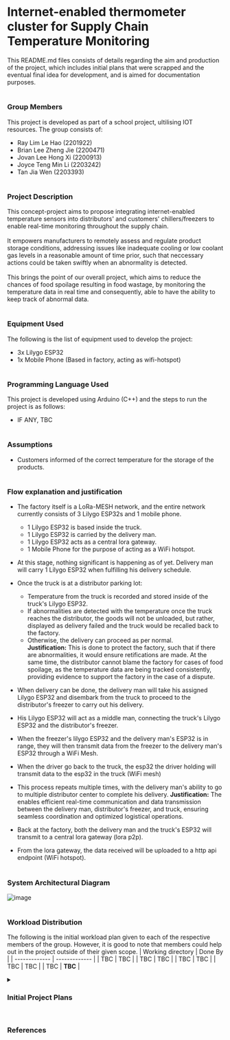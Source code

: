 # Internet-enabled thermometer cluster for Supply Chain Temperature Monitoring
This README.md files consists of details regarding the aim and production of the project, which includes initial plans that were scrapped and the eventual final idea for development, and is aimed for documentation purposes.

# <h3>Group Members</h3>
This project is developed as part of a school project, ultilising IOT resources. The group consists of:
- Ray Lim Le Hao (2201922)
- Brian Lee Zheng Jie (2200471)
- Jovan Lee Hong Xi (2200913)
- Joyce Teng Min Li (2203242)
- Tan Jia Wen (2203393) 

# <h3>Project Description</h3>
This concept-project aims to propose integrating internet-enabled temperature sensors into distributors' and customers' chillers/freezers to enable real-time monitoring throughout the supply chain.<br><br>
It empowers manufacturers to remotely assess and regulate product storage conditions, addressing issues like inadequate cooling or low coolant gas levels in a reasonable amount of time prior, such that neccessary actions could be taken swiftly when an abnormality is detected.<br><br>
This brings the point of our overall project, which aims to reduce the chances of food spoilage resulting in food wastage, by monitoring the temperature data in real time and consequently, able to have the ability to keep track of abnormal data.

# <h3>Equipment Used</h3>
The following is the list of equipment used to develop the project:
- 3x Lilygo ESP32
- 1x Mobile Phone (Based in factory, acting as wifi-hotspot)

# <h3>Programming Language Used</h3>
This project is developed using Arduino (C++) and the steps to run the project is as follows:
- IF ANY, TBC

# <h3>Assumptions</h3>
- Customers informed of the correct temperature for the storage of the products.

# <h3>Flow explanation and justification</h3>
   - The factory itself is a LoRa-MESH network, and the entire network currently consists of 3 Lilygo ESP32s and 1 mobile phone.
       - 1 Lilygo ESP32 is based inside the truck.
       - 1 Lilygo ESP32 is carried by the delivery man.
       - 1 Lilygo ESP32 acts as a central lora gateway.
       - 1 Mobile Phone for the purpose of acting as a WiFi hotspot.
   -  At this stage, nothing significant is happening as of yet. Delivery man will carry 1 Lilygo ESP32 when fulfilling his delivery schedule.
   - Once the truck is at a distributor parking lot:
     - Temperature from the truck is recorded and stored inside of the truck's Lilygo ESP32.
     - If abnormalities are detected with the temperature once the truck reaches the distributor, the goods will not be unloaded, but rather, displayed as delivery failed and the truck would be recalled back to the factory.
     - Otherwise, the delivery can proceed as per normal. <br>
       <b>Justification:</b> This is done to protect the factory, such that if there are abnormalities, it would ensure retifications are made. At the same time, the distributor cannot blame the factory for cases of food spoilage, as the temperature data are being tracked consistently, providing evidence to support the factory in the case of a dispute.

   - When delivery can be done, the delivery man will take his assigned Lilygo ESP32 and disembark from the truck to proceed to the distributor's freezer to carry out his delivery.
   - His Lilygo ESP32 will act as a middle man, connecting the truck's Lilygo ESP32 and the distributor's freezer.<br>
   - When the freezer's lilygo ESP32 and the delivery man's ESP32 is in range, they will then transmit data from the freezer to the delivery man's ESP32 through a WiFi Mesh.
   - When the driver go back to the truck, the esp32 the driver holding will transmit data to the esp32 in the truck (WiFi mesh)
   - This process repeats multiple times, with the delivery man's ability to go to multiple distributor center to complete his delivery.
     <b>Justification:</b> The enables efficient real-time communication and data transmission between the delivery man, distributor's freezer, and truck, ensuring seamless coordination and optimized logistical operations.

   - Back at the factory, both the delivery man and the truck's ESP32 will transmit to a central lora gateway (lora p2p).
   - From the lora gateway, the data received will be uploaded to a http api endpoint (WiFi hotspot).

# <h3>System Architectural Diagram</h3>
![image](https://github.com/brianlee51/CSC2106_Team06/assets/41094581/2b5ec0fa-60b5-4381-b92c-bbccfc42e8e0)

# <h3>Workload Distribution</h3>
The following is the initial workload plan given to each of the respective members of the group. 
However, it is good to note that members could help out in the project outside of their given scope. 
| Working directory  | Done By |
| ------------- | ------------- |
| TBC  | TBC  |
| TBC  | TBC  |
| TBC  | TBC  |
| TBC  | TBC  |
| TBC  | <b>TBC</b>  |

<details>
  <summary><h3>Initial Project Plans</h3></summary>
  <h4>Stage 1</h4>
  The initial idea of the project was simplified, such that it only requires the usage of M5Stick and NB-IOT for the monitoring of data, such that whenever a truck reaches any distribution center, the truck M5Stick would connect to the internet and then upload the data onto the cloud.<br>
  
  However, this did not come into fruition due to the following factors:<br>
  - The implementation of the project is too simplified.
  - The usage of NB-IOT would significantly raise the cost of the product, and we were presented with the fact that consumers will not want to due with this cost.

  <h4>Stage 2</h4>
  Subsequently, the complexity of the project is enhanced, based on this software architecture diagram:
  
  ![Screenshot 2024-02-22 185459](https://github.com/brianlee51/CSC2106_Team06/assets/41094581/ef7473ca-f8d0-4eeb-a1ba-c476e8a60736)

  To better understand the diagram, the updated project plan now includes the use of M5Stick at the factory and Raspberry Pi Pico in the truck as a temperature monitor and data storage for the truck.<br>
  The distribution centres acts as an offline LORA-mesh node, where the temperature data is uploaded back to the truck.<br>
  Once the truck reaches back at the factory, all the data collected would then be uploaded to the cloud via the use of internet.<br>

  However, this plan also did not come into fruition due to the following factors:<br>
  - This way of doing doesn't factor in after the distribution center.
  - Real time monitoring of data is impossible to track without the use of internet.

   <h4>Stage 3</h4>
   
  ![image](https://github.com/brianlee51/CSC2106_Team06/assets/41094581/681501f0-6a99-4751-8faa-f4d52b40c35f)

   As a recap, the finalised at this stage used to be:

   - The factory itself is a LoRa-MESH network, consisting 2 Lilygo ESP32s and 1 mobile phone.
   - 1 Lilygo ESP32 (Lora/WiFi) to facilitate the receival of information from the other Lilygo (LoRa), and to upload the data received to the cloud (WiFi)
   - 1 Lilygo ESP32 (Lora/Bluetooth) to facilitate the receival of information from the truck (Bluetooth), and passing the information to the other Lilygo (LoRa)
   - Mobile phone is acting as a WiFi Hotspot connection.
 - When the truck leaves the factory, there will not be any internet connection involved. The passing of information is through the usage of Bluetooth.
 - Once the truck is at a distributor parking lot:
   - Temperature from the truck is recorded and stored inside of the truck's Lilygo ESP32.
   - If abnormalities are detected with the temperature once the truck reaches the distributor, the goods will not be unloaded, but rather, displayed as delivery failed and the truck would be recalled back to the factory.
   - Otherwise, the delivery can proceed as per normal. <br>
     <b>Justification:</b> This is done to protect the factory, such that if there are abnormalities, it would ensure retifications are made. At the same time, the distributor cannot blame the factory for cases of food spoilage, as the temperature data are being tracked consistently, providing evidence to support the factory in the case of a dispute.
- When delivery can be done, the delivery man will carry the company's mobile device to deliver the products to the distributor's freezer.
   - This mobile device will act as a middle man, connecting the truck's Lilygo ESP32 and the distributor's freezer. <br>
     <b>Justification:</b> Considering the truck will be parked at the loading/unloading bay, the range between the truck and the freezer may be too far apart for a bluetooth connection. Furthermore, there was a need to justify why one should enable the bluetooth function on their personal mobile device to aid with this connection. Hence, having the delivery man carry a company mobile device would solve the issue.
- Once at the distributor's freezer, all the temperature data collected from the last completed delivery would first be uploaded to the company mobile device, then at close proximity to the truck transfer the data back to the truck's Lilygo<br>
   - The distribution centers form a bluetooth mesh.
   - All data transfer and passing will be done through Bluetooth. <br>
  <b>Justification:</b> The reason for collecting all the temperature data collected from the last completed delivery is so to protect the factory. If the customer had chosen to request for refund multiple times, past records of the customer's freezer temperature data would be useful to determine if the fault lies with the customer's faulty freezer or the temperature being set wrongly.

   However, 
</details>

# <h3>References</h3>
